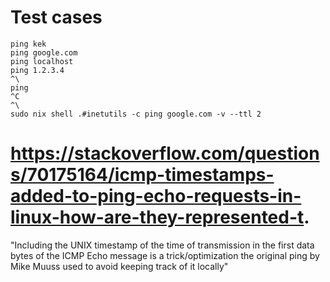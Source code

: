 # Test cases

```
ping kek
ping google.com
ping localhost
ping 1.2.3.4
^\
ping
^C
^\
sudo nix shell .#inetutils -c ping google.com -v --ttl 2
```

# https://stackoverflow.com/questions/70175164/icmp-timestamps-added-to-ping-echo-requests-in-linux-how-are-they-represented-t.

"Including the UNIX timestamp of the time of transmission in the first data bytes of the ICMP Echo message is a trick/optimization the original ping by Mike Muuss used to avoid keeping track of it locally"
